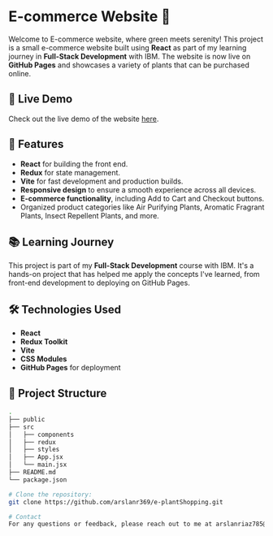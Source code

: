 # E-commerce Website 🌱

Welcome to E-commerce website, where green meets serenity! This project is a small e-commerce website built using **React** as part of my learning journey in **Full-Stack Development** with IBM. The website is now live on **GitHub Pages** and showcases a variety of plants that can be purchased online.

## 🚀 Live Demo

Check out the live demo of the website [here](https://arslanr369.github.io/React-e-plantShopping).

## 🌟 Features

- **React** for building the front end.
- **Redux** for state management.
- **Vite** for fast development and production builds.
- **Responsive design** to ensure a smooth experience across all devices.
- **E-commerce functionality**, including Add to Cart and Checkout buttons.
- Organized product categories like Air Purifying Plants, Aromatic Fragrant Plants, Insect Repellent Plants, and more.

## 📚 Learning Journey

This project is part of my **Full-Stack Development** course with IBM. It's a hands-on project that has helped me apply the concepts I've learned, from front-end development to deploying on GitHub Pages.

## 🛠️ Technologies Used

- **React**
- **Redux Toolkit**
- **Vite**
- **CSS Modules**
- **GitHub Pages** for deployment

## 📂 Project Structure

```bash
.
├── public
├── src
│   ├── components
│   ├── redux
│   ├── styles
│   ├── App.jsx
│   └── main.jsx
├── README.md
└── package.json

# Clone the repository:
git clone https://github.com/arslanr369/e-plantShopping.git

# Contact
For any questions or feedback, please reach out to me at arslanriaz785@gmail.com.
